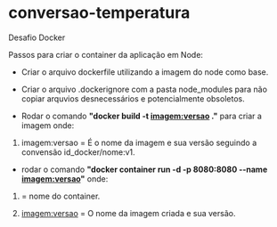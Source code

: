 # conversao-temperatura
Desafio Docker

Passos para criar o container da aplicação em Node:

* Criar o arquivo dockerfile utilizando a imagem do node como base.

* Criar o arquivo .dockerignore com a pasta node_modules para não copiar arquvios desnecessários e potencialmente obsoletos.

* Rodar o comando **"docker build -t <imagem:versao> ."** para criar a imagem onde:

1. imagem:versao = É o nome da imagem e sua versão seguindo a convensão id_docker/nome:v1.

* rodar o comando **"docker container run -d -p 8080:8080 --name <container> <imagem:versao>"** onde:

1. <container> = nome do container.

1. <imagem:versao> = O nome da imagem criada e sua versão.

